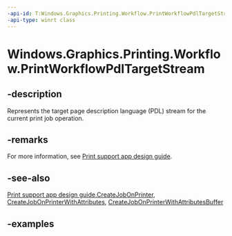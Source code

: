 ```yaml
---
-api-id: T:Windows.Graphics.Printing.Workflow.PrintWorkflowPdlTargetStream
-api-type: winrt class
---
```


# Windows.Graphics.Printing.Workflow.PrintWorkflowPdlTargetStream

<!--
public sealed class PrintWorkflowPdlTargetStream
-->


## -description

Represents the target page description language (PDL) stream for the current print job operation.

## -remarks

For more information, see [Print support app design guide](/windows-hardware/drivers/devapps/print-support-app-design-guide).

## -see-also

[Print support app design guide](/windows-hardware/drivers/devapps/print-support-app-design-guide),[CreateJobOnPrinter](printworkflowpdlmodificationrequestedeventargs_createjobonprinter_1199394287.md), [CreateJobOnPrinterWithAttributes](printworkflowpdlmodificationrequestedeventargs_createjobonprinterwithattributes_1308175971.md), [CreateJobOnPrinterWithAttributesBuffer](printworkflowpdlmodificationrequestedeventargs_createjobonprinterwithattributesbuffer_713604810.md)

## -examples


